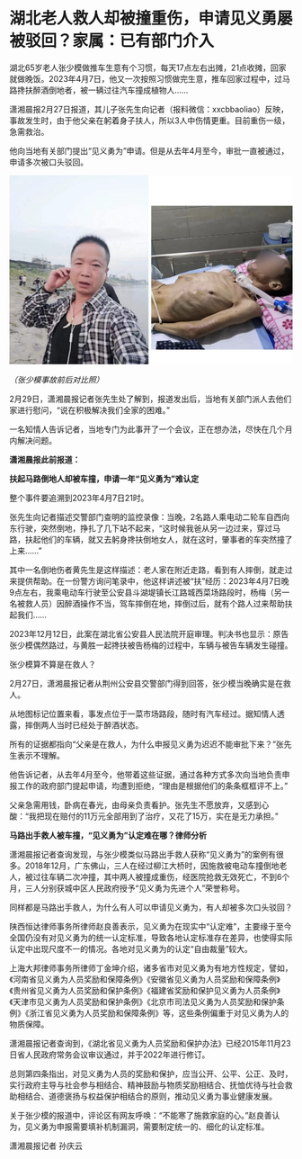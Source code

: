 # 湖北老人救人却被撞重伤，申请见义勇屡被驳回？家属：已有部门介入

湖北65岁老人张少模做推车生意有个习惯，每天17点左右出摊，21点收摊，回家就做晚饭。2023年4月7日，他又一次按照习惯做完生意，推车回家过程中，过马路搀扶醉酒倒地者，被一辆过往汽车撞成植物人……

潇湘晨报2月27日报道，其儿子张先生向记者（报料微信：xxcbbaoliao）反映，事故发生时，由于他父亲在躬着身子扶人，所以3人中伤情更重。目前重伤一级，急需救治。

他向当地有关部门提出“见义勇为”申请。但是从去年4月至今，审批一直被通过，申请多次被口头驳回。

![ae8a31c22dea21798dd80736002b3466.jpg](https://raw.githubusercontent.com/qqhsx/qqnews_image/main/2024/02/29/湖北老人救人却被撞重伤，申请见义勇屡被驳回？家属：已有部门介入/ae8a31c22dea21798dd80736002b3466.jpg)

_（张少模事故前后对比照）_

2月29日，潇湘晨报记者张先生处了解到，报道发出后，当地有关部门派人去他们家进行慰问，“说在积极解决我们全家的困难。”

一名知情人告诉记者，当地专门为此事开了一个会议，正在想办法，尽快在几个月内解决问题。

**潇湘晨报此前报道：**

**扶起马路倒地人却被车撞，申请一年“见义勇为”难认定**

整个事件要追溯到2023年4月7日21时。

张先生向记者描述交警部门查明的监控录像：当晚，2名路人乘电动二轮车自西向东行驶，突然倒地，挣扎了几下站不起来，“这时候我爸从另一边过来，穿过马路，扶起他们的车辆，就又去躬身搀扶倒地女人，就在这时，肇事者的车突然撞了上来……”

其中一名倒地伤者黄先生是这样描述：老人家在附近走路，看到有人摔倒，就走过来提供帮助。在一份警方询问笔录中，他这样讲述被“扶”经历：2023年4月7日晚9点左右，我乘电动车行驶至公安县斗湖堤镇长江路城西菜场路段时，杨梅（另一名被救人员）因醉酒操作不当，驾车摔倒在地，摔倒过后，就有个路人过来帮助扶起我们……

2023年12月12日，此案在湖北省公安县人民法院开庭审理。判决书也显示：原告张少模偶然路过，与黄胜一起搀扶被告杨梅的过程中，车辆与被告车辆发生碰撞。

张少模算不算是在救人？

2月27日，潇湘晨报记者从荆州公安县交警部门得到回答，张少模当晚确实是在救人。

从地图标记位置来看，事发点位于一菜市场路段，随时有汽车经过。据知情人透露，摔倒两人当时已经处于醉酒状态。

所有的证据都指向“父亲是在救人，为什么申报见义勇为迟迟不能审批下来？”张先生表示不理解。

他告诉记者，从去年4月至今，他带着这些证据，通过各种方式多次向当地负责申报工作的政府部门提起申请，均遭到拒绝，“理由是根据他们的条条框框评不上。”

父亲急需用钱，卧病在春光，由母亲负责看护。张先生不愿放弃，又感到心酸：“我把现在赔付的11万元全部用到了治疗，又花了15万，实在是无力承担。”

**马路出手救人被车撞，“见义勇为”认定难在哪？律师分析**

潇湘晨报记者查询发现，与张少模类似马路出手救人获称“见义勇为”的案例有很多。2018年12月，广东佛山，三人在经过柳江大桥时，因施救被电动车撞倒地老人，被过往车辆二次冲撞，其中两人被撞成重伤，经医院抢救无效死亡，不到6个月，三人分别获城中区人民政府授予“见义勇为先进个人”荣誉称号。

同样都是马路出手救人，为什么有人可以申请见义勇为，有人却被多次口头驳回？

陕西恒达律师事务所律师赵良善表示，见义勇为在现实中“认定难”，主要缘于至今全国仍没有对见义勇为的统一认定标准，导致各地认定标准存在差异，也使得实际认定中出现尺度不一的情况。各地对见义勇为的认定“自由裁量”较大。

上海大邦律师事务所律师丁金坤介绍，诸多省市对见义勇为有地方性规定，譬如，《河南省见义勇为人员奖励和保障条例》《安徽省见义勇为人员奖励和保障条例》《贵州省见义勇为人员奖励和保护条例》《福建省奖励和保护见义勇为人员条例》《天津市见义勇为人员奖励和保护条例》《北京市司法见义勇为人员奖励和保护条例》《浙江省见义勇为人员奖励和保障条例》等，这些条例偏重于对见义勇为人的物质保障。

潇湘晨报记者查询到，《湖北省见义勇为人员奖励和保护办法》已经2015年11月23日省人民政府常务会议审议通过，并于2022年进行修订。

总则第四条指出，对见义勇为人员的奖励和保护，应当公开、公平、公正、及时，实行政府主导与社会参与相结合、精神鼓励与物质奖励相结合、抚恤优待与社会救助相结合、道德褒扬与权益保护相结合的原则，推动见义勇为事业健康发展。

关于张少模的报道中，评论区有网友呼唤：“不能寒了施救家庭的心。”赵良善认为，见义勇为申报需要填补机制漏洞，需要制定统一的、细化的认定标准。

潇湘晨报记者 孙庆云

